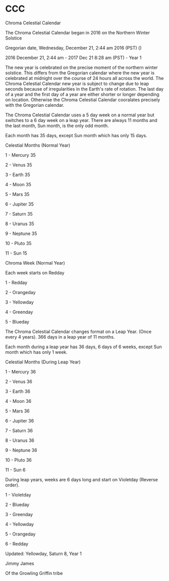 # CCC
Chroma Celestial Calendar

The Chroma Celestial Calendar began in 2016 on the Northern Winter Solstice 

Gregorian date, Wednesday, December 21, 2:44 am 2016 (PST) ()

2016 December 21, 2:44 am - 2017 Dec 21 8:28 am (PST) - Year 1

The new year is celebrated on the precise moment of the northern winter solstice. This differs from the Gregorian calendar where the new year is celebrated at midnight over the course of 24 hours all across the world. The Chroma Celestial Calendar new year is subject to change due to leap seconds because of irregularities in the Earth's rate of rotation. The last day of a year and the first day of a year are either shorter or longer depending on location. Otherwise the Chroma Celestial Calendar cooralates precisely with the Gregorian calendar.

The Chroma Celestial Calendar uses a 5 day week on a normal year but switches to a 6 day week on a leap year. There are always 11 months and the last month, Sun month, is the only odd month.

Each month has 35 days, except Sun month which has only 15 days.

Celestial Months (Normal Year)

1 - Mercury 35

2 - Venus 35

3 - Earth 35

4 - Moon 35

5 - Mars 35

6 - Jupiter 35

7 - Saturn 35

8 - Uranus 35

9 - Neptune 35

10 - Pluto 35

11 - Sun 15

Chroma Week (Normal Year)

Each week starts on Redday

1 - Redday

2 - Orangeday

3 - Yellowday

4 - Greenday

5 - Blueday




The Chroma Celestial Calendar changes format on a Leap Year. (Once every 4 years). 366 days in a leap year of 11 months.

Each month during a leap year has 36 days, 6 days of 6 weeks, except Sun month which has only 1 week. 

Celestial Months (During Leap Year)

1 - Mercury 36

2 - Venus 36

3 - Earth 36

4 - Moon 36

5 - Mars 36

6 - Jupiter 36

7 - Saturn 36

8 - Uranus 36

9 - Neptune 36

10 - Pluto 36

11 - Sun 6

During leap years, weeks are 6 days long and start on Violetday (Reverse order).

1 - Violetday

2 - Blueday

3 - Greenday

4 - Yellowday

5 - Orangeday

6 - Redday




Updated: Yellowday, Saturn 8, Year 1


Jimmy James 

Of the Growling Griffin tribe
